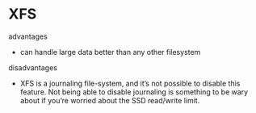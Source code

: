 
# XFS

advantages

* can handle large data better than any other filesystem

disadvantages

* XFS is a journaling file-system, and it’s not possible to disable this  feature. Not being able to disable journaling is something to be wary  about if you’re worried about the SSD read/write limit.